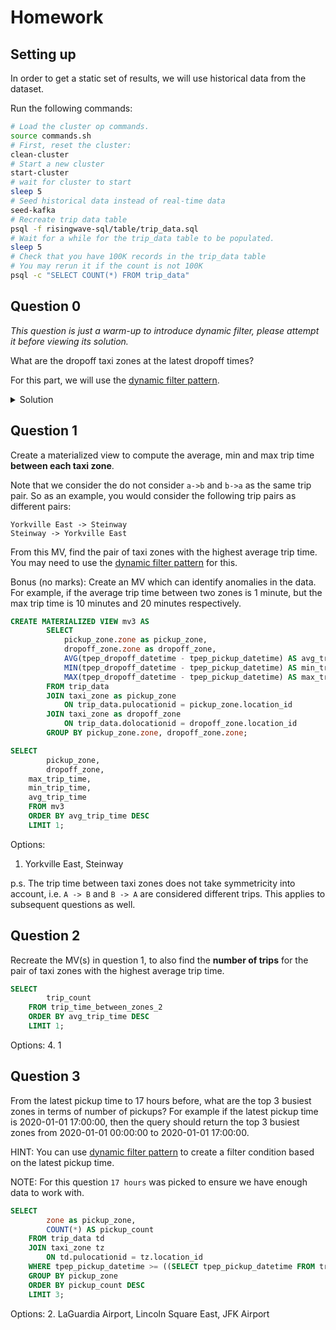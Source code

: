 # Homework

## Setting up

In order to get a static set of results, we will use historical data from the dataset.

Run the following commands:
```bash
# Load the cluster op commands.
source commands.sh
# First, reset the cluster:
clean-cluster
# Start a new cluster
start-cluster
# wait for cluster to start
sleep 5
# Seed historical data instead of real-time data
seed-kafka
# Recreate trip data table
psql -f risingwave-sql/table/trip_data.sql
# Wait for a while for the trip_data table to be populated.
sleep 5
# Check that you have 100K records in the trip_data table
# You may rerun it if the count is not 100K
psql -c "SELECT COUNT(*) FROM trip_data"
```

## Question 0

_This question is just a warm-up to introduce dynamic filter, please attempt it before viewing its solution._

What are the dropoff taxi zones at the latest dropoff times?

For this part, we will use the [dynamic filter pattern](https://docs.risingwave.com/docs/current/sql-pattern-dynamic-filters/).

<details>
<summary>Solution</summary>

```sql
CREATE MATERIALIZED VIEW latest_dropoff_time AS
    WITH t AS (
        SELECT MAX(tpep_dropoff_datetime) AS latest_dropoff_time
        FROM trip_data
    )
    SELECT taxi_zone.Zone as taxi_zone, latest_dropoff_time
    FROM t,
            trip_data
    JOIN taxi_zone
        ON trip_data.DOLocationID = taxi_zone.location_id
    WHERE trip_data.tpep_dropoff_datetime = t.latest_dropoff_time;

--    taxi_zone    | latest_dropoff_time
-- ----------------+---------------------
--  Midtown Center | 2022-01-03 17:24:54
-- (1 row)
```

</details>

## Question 1

Create a materialized view to compute the average, min and max trip time **between each taxi zone**.

Note that we consider the do not consider `a->b` and `b->a` as the same trip pair.
So as an example, you would consider the following trip pairs as different pairs:
```plaintext
Yorkville East -> Steinway
Steinway -> Yorkville East
```

From this MV, find the pair of taxi zones with the highest average trip time.
You may need to use the [dynamic filter pattern](https://docs.risingwave.com/docs/current/sql-pattern-dynamic-filters/) for this.

Bonus (no marks): Create an MV which can identify anomalies in the data. For example, if the average trip time between two zones is 1 minute,
but the max trip time is 10 minutes and 20 minutes respectively.
```sql
CREATE MATERIALIZED VIEW mv3 AS
        SELECT
            pickup_zone.zone as pickup_zone,
            dropoff_zone.zone as dropoff_zone,
            AVG(tpep_dropoff_datetime - tpep_pickup_datetime) AS avg_trip_time,
            MIN(tpep_dropoff_datetime - tpep_pickup_datetime) AS min_trip_time,
            MAX(tpep_dropoff_datetime - tpep_pickup_datetime) AS max_trip_time
        FROM trip_data
        JOIN taxi_zone as pickup_zone
            ON trip_data.pulocationid = pickup_zone.location_id
        JOIN taxi_zone as dropoff_zone
            ON trip_data.dolocationid = dropoff_zone.location_id
        GROUP BY pickup_zone.zone, dropoff_zone.zone;

SELECT
        pickup_zone,
        dropoff_zone,
	max_trip_time,
	min_trip_time,
	avg_trip_time
    FROM mv3
    ORDER BY avg_trip_time DESC
    LIMIT 1;

```
Options:
1. Yorkville East, Steinway

p.s. The trip time between taxi zones does not take symmetricity into account, i.e. `A -> B` and `B -> A` are considered different trips. This applies to subsequent questions as well.

## Question 2

Recreate the MV(s) in question 1, to also find the **number of trips** for the pair of taxi zones with the highest average trip time.
```sql
SELECT
        trip_count
    FROM trip_time_between_zones_2
    ORDER BY avg_trip_time DESC
    LIMIT 1;

```
Options:
4. 1

## Question 3

From the latest pickup time to 17 hours before, what are the top 3 busiest zones in terms of number of pickups?
For example if the latest pickup time is 2020-01-01 17:00:00,
then the query should return the top 3 busiest zones from 2020-01-01 00:00:00 to 2020-01-01 17:00:00.

HINT: You can use [dynamic filter pattern](https://docs.risingwave.com/docs/current/sql-pattern-dynamic-filters/)
to create a filter condition based on the latest pickup time.

NOTE: For this question `17 hours` was picked to ensure we have enough data to work with.
```sql
SELECT
        zone as pickup_zone,
        COUNT(*) AS pickup_count
    FROM trip_data td
    JOIN taxi_zone tz
        ON td.pulocationid = tz.location_id
    WHERE tpep_pickup_datetime >= ((SELECT tpep_pickup_datetime FROM trip_data where tpep_pickup_datetime = '2022-01-03 10:53:33') - INTERVAL '17' HOUR)
    GROUP BY pickup_zone
    ORDER BY pickup_count DESC
    LIMIT 3;

```
Options:
2. LaGuardia Airport, Lincoln Square East, JFK Airport
